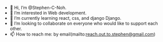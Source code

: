 - 👋 Hi, I’m @Stephen-C-Noh.
- 👀 I’m interested in Web development.
- 🌱 I’m currently learning react, css, and django Django.
- 💞️ I’m looking to collaborate on everyone who would like to support each other.
- 📫 How to reach me:
        by email(mailto:reach.out.to.stephen@gmail.com)

<!---
Stephen-C-Noh/Stephen-C-Noh is a ✨ special ✨ repository because its `README.md` (this file) appears on your GitHub profile.
You can click the Preview link to take a look at your changes.
--->
